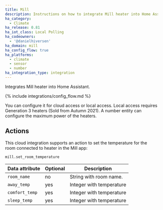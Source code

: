 ```yaml
---
title: Mill
description: Instructions on how to integrate Mill heater into Home Assistant.
ha_category:
  - Climate
ha_release: 0.81
ha_iot_class: Local Polling
ha_codeowners:
  - '@danielhiversen'
ha_domain: mill
ha_config_flow: true
ha_platforms:
  - climate
  - sensor
  - number
ha_integration_type: integration
---
```


Integrates Mill heater into Home Assistant.

{% include integrations/config_flow.md %}

You can configure it for cloud access or local access.
Local access requires Generation 3 heaters (Sold from Autumn 2021).
A number entity can configure the maximum power of the heaters.


## Actions

This cloud integration supports an action to set the temperature for the room connected to heater in the Mill app:

`mill.set_room_temperature`

| Data attribute | Optional | Description |
| ---------------------- | -------- | ----------- |
| `room_name` | no | String with room name.
| `away_temp` | yes | Integer with temperature
| `comfort_temp` | yes | Integer with temperature
| `sleep_temp` | yes | Integer with temperature
